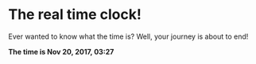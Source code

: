 # The real time clock!

Ever wanted to know what the time is? Well, your journey is about to end!

**The time is Nov 20, 2017, 03:27**